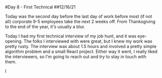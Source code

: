 #Day 8 - First Technical
##12/16/21

Today was the second day before the last day of work before most (if not all) corporate 9-5 employees take the next 2 weeks off. From Thanksgiving to the end of the year, it's usually a blur.

Today I had my first technical interview of my job hunt, and it was eye-opening. The folks I interviewed with were great, but I knew my work was pretty rusty. The interview was about 1.5 hours and involved a pretty simple algorithm problem and a small React project. Either way it went, I really liked the interviewers, so I'm going to reach out and try to stay in touch with them.

I 
